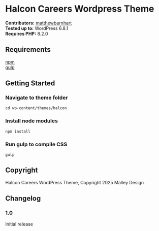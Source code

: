 # Halcon Careers Wordpress Theme

**Contributors:** [matthewbarnhart](https://github.com/matthewbarnhart)  
**Tested up to:** WordPress 6.8.1  
**Requires PHP:** 8.2.0

## Requirements

[npm](https://docs.npmjs.com/downloading-and-installing-node-js-and-npm)    
[gulp](https://gulpjs.com/docs/en/getting-started/quick-start)  

## Getting Started

### Navigate to theme folder

    cd wp-content/themes/halcon
    
### Install node modules

    npm install
    
### Run gulp to compile CSS

    gulp
    
## Copyright

Halcon Careers WordPress Theme, Copyright 2025 Malley Design

## Changelog

### 1.0
<!---
* Released: February 19, 2024
--->

Initial release

